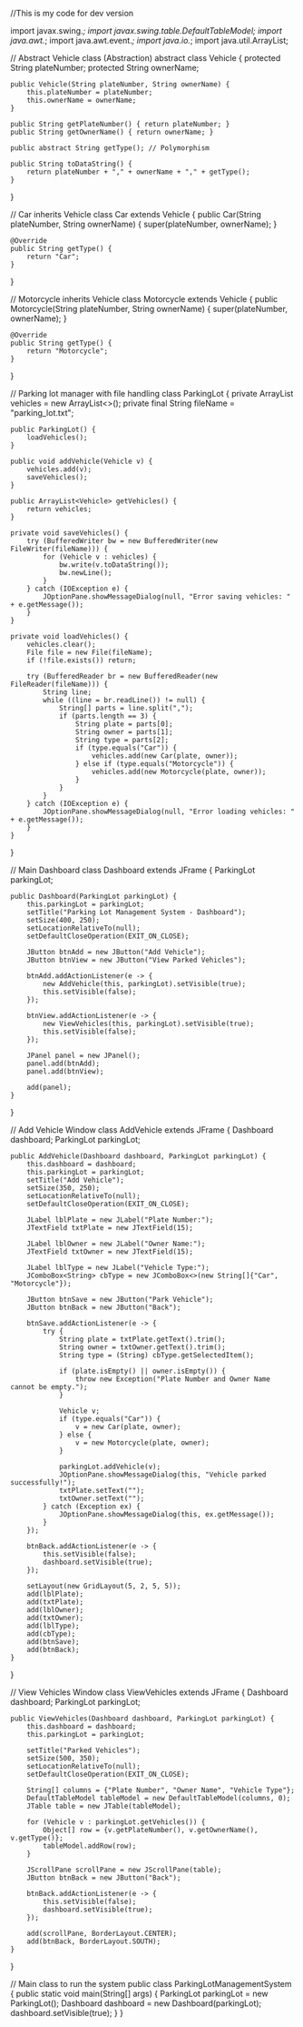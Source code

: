 //This is my code for dev version

import javax.swing.*;
import javax.swing.table.DefaultTableModel;
import java.awt.*;
import java.awt.event.*;
import java.io.*;
import java.util.ArrayList;

// Abstract Vehicle class (Abstraction)
abstract class Vehicle {
    protected String plateNumber;
    protected String ownerName;

    public Vehicle(String plateNumber, String ownerName) {
        this.plateNumber = plateNumber;
        this.ownerName = ownerName;
    }

    public String getPlateNumber() { return plateNumber; }
    public String getOwnerName() { return ownerName; }

    public abstract String getType(); // Polymorphism

    public String toDataString() {
        return plateNumber + "," + ownerName + "," + getType();
    }
}

// Car inherits Vehicle
class Car extends Vehicle {
    public Car(String plateNumber, String ownerName) {
        super(plateNumber, ownerName);
    }

    @Override
    public String getType() {
        return "Car";
    }
}

// Motorcycle inherits Vehicle
class Motorcycle extends Vehicle {
    public Motorcycle(String plateNumber, String ownerName) {
        super(plateNumber, ownerName);
    }

    @Override
    public String getType() {
        return "Motorcycle";
    }
}

// Parking lot manager with file handling
class ParkingLot {
    private ArrayList<Vehicle> vehicles = new ArrayList<>();
    private final String fileName = "parking_lot.txt";

    public ParkingLot() {
        loadVehicles();
    }

    public void addVehicle(Vehicle v) {
        vehicles.add(v);
        saveVehicles();
    }

    public ArrayList<Vehicle> getVehicles() {
        return vehicles;
    }

    private void saveVehicles() {
        try (BufferedWriter bw = new BufferedWriter(new FileWriter(fileName))) {
            for (Vehicle v : vehicles) {
                bw.write(v.toDataString());
                bw.newLine();
            }
        } catch (IOException e) {
            JOptionPane.showMessageDialog(null, "Error saving vehicles: " + e.getMessage());
        }
    }

    private void loadVehicles() {
        vehicles.clear();
        File file = new File(fileName);
        if (!file.exists()) return;

        try (BufferedReader br = new BufferedReader(new FileReader(fileName))) {
            String line;
            while ((line = br.readLine()) != null) {
                String[] parts = line.split(",");
                if (parts.length == 3) {
                    String plate = parts[0];
                    String owner = parts[1];
                    String type = parts[2];
                    if (type.equals("Car")) {
                        vehicles.add(new Car(plate, owner));
                    } else if (type.equals("Motorcycle")) {
                        vehicles.add(new Motorcycle(plate, owner));
                    }
                }
            }
        } catch (IOException e) {
            JOptionPane.showMessageDialog(null, "Error loading vehicles: " + e.getMessage());
        }
    }
}

// Main Dashboard
class Dashboard extends JFrame {
    ParkingLot parkingLot;

    public Dashboard(ParkingLot parkingLot) {
        this.parkingLot = parkingLot;
        setTitle("Parking Lot Management System - Dashboard");
        setSize(400, 250);
        setLocationRelativeTo(null);
        setDefaultCloseOperation(EXIT_ON_CLOSE);

        JButton btnAdd = new JButton("Add Vehicle");
        JButton btnView = new JButton("View Parked Vehicles");

        btnAdd.addActionListener(e -> {
            new AddVehicle(this, parkingLot).setVisible(true);
            this.setVisible(false);
        });

        btnView.addActionListener(e -> {
            new ViewVehicles(this, parkingLot).setVisible(true);
            this.setVisible(false);
        });

        JPanel panel = new JPanel();
        panel.add(btnAdd);
        panel.add(btnView);

        add(panel);
    }
}

// Add Vehicle Window
class AddVehicle extends JFrame {
    Dashboard dashboard;
    ParkingLot parkingLot;

    public AddVehicle(Dashboard dashboard, ParkingLot parkingLot) {
        this.dashboard = dashboard;
        this.parkingLot = parkingLot;
        setTitle("Add Vehicle");
        setSize(350, 250);
        setLocationRelativeTo(null);
        setDefaultCloseOperation(EXIT_ON_CLOSE);

        JLabel lblPlate = new JLabel("Plate Number:");
        JTextField txtPlate = new JTextField(15);

        JLabel lblOwner = new JLabel("Owner Name:");
        JTextField txtOwner = new JTextField(15);

        JLabel lblType = new JLabel("Vehicle Type:");
        JComboBox<String> cbType = new JComboBox<>(new String[]{"Car", "Motorcycle"});

        JButton btnSave = new JButton("Park Vehicle");
        JButton btnBack = new JButton("Back");

        btnSave.addActionListener(e -> {
            try {
                String plate = txtPlate.getText().trim();
                String owner = txtOwner.getText().trim();
                String type = (String) cbType.getSelectedItem();

                if (plate.isEmpty() || owner.isEmpty()) {
                    throw new Exception("Plate Number and Owner Name cannot be empty.");
                }

                Vehicle v;
                if (type.equals("Car")) {
                    v = new Car(plate, owner);
                } else {
                    v = new Motorcycle(plate, owner);
                }

                parkingLot.addVehicle(v);
                JOptionPane.showMessageDialog(this, "Vehicle parked successfully!");
                txtPlate.setText("");
                txtOwner.setText("");
            } catch (Exception ex) {
                JOptionPane.showMessageDialog(this, ex.getMessage());
            }
        });

        btnBack.addActionListener(e -> {
            this.setVisible(false);
            dashboard.setVisible(true);
        });

        setLayout(new GridLayout(5, 2, 5, 5));
        add(lblPlate);
        add(txtPlate);
        add(lblOwner);
        add(txtOwner);
        add(lblType);
        add(cbType);
        add(btnSave);
        add(btnBack);
    }
}

// View Vehicles Window
class ViewVehicles extends JFrame {
    Dashboard dashboard;
    ParkingLot parkingLot;

    public ViewVehicles(Dashboard dashboard, ParkingLot parkingLot) {
        this.dashboard = dashboard;
        this.parkingLot = parkingLot;

        setTitle("Parked Vehicles");
        setSize(500, 350);
        setLocationRelativeTo(null);
        setDefaultCloseOperation(EXIT_ON_CLOSE);

        String[] columns = {"Plate Number", "Owner Name", "Vehicle Type"};
        DefaultTableModel tableModel = new DefaultTableModel(columns, 0);
        JTable table = new JTable(tableModel);

        for (Vehicle v : parkingLot.getVehicles()) {
            Object[] row = {v.getPlateNumber(), v.getOwnerName(), v.getType()};
            tableModel.addRow(row);
        }

        JScrollPane scrollPane = new JScrollPane(table);
        JButton btnBack = new JButton("Back");

        btnBack.addActionListener(e -> {
            this.setVisible(false);
            dashboard.setVisible(true);
        });

        add(scrollPane, BorderLayout.CENTER);
        add(btnBack, BorderLayout.SOUTH);
    }
}

// Main class to run the system
public class ParkingLotManagementSystem {
    public static void main(String[] args) {
        ParkingLot parkingLot = new ParkingLot();
        Dashboard dashboard = new Dashboard(parkingLot);
        dashboard.setVisible(true);
    }
}
